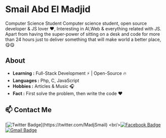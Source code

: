 # Smail Abd El Madjid

Computer Science Student Computer science student, open source developer & JS lover ❤️, Interesting in AI,Web & everything related with JS.
Apart from having the super-power of sitting on a desk and code for more than 24 hours just to deliver something that will make world a better place, 😋😋

## About

- **Learning :** Full-Stack Development ⚡ | Open-Source 🔥
- **Languages :** Php, C, JavaScript
- **Hobbies :** Articles & Music 🎧
- **Fact :** First solve the problem, then write the code ❤️



## 📫 Contact Me

[![Twitter Badge](https://img.shields.io/badge/-@MadjSmail-1ca0f1?style=flat-square&labelColor=1ca0f1&logo=twitter&logoColor=white&link=https://twitter.com/_Kunal_Raghav_)](https://twitter.com/MadjSmail)  <br/>[![Facebook Badge](https://img.shields.io/badge/-madjidsmail-blue?style=flat-square&logo=Facebook&logoColor=white&link=smailmadjid1998)](https://www.facebook.com/smailmadjid1998/) <br/>
[![Gmail Badge](https://img.shields.io/badge/-madjidsmail1998-c14438?style=flat-square&logo=Gmail&logoColor=white&link=mailto:kraghav123@gmail.com)](madjidsmail1998@gmail.com)

